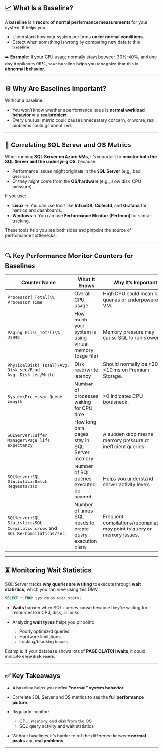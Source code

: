 ## 📈 **What Is a Baseline?**

A **baseline** is a **record of normal performance measurements** for your system. It helps you:

- Understand how your system performs **under normal conditions**.
- Detect when something is wrong by comparing new data to this baseline.

➡️ **Example:**
If your CPU usage normally stays between 30%–40%, and one day it spikes to 95%, your baseline helps you recognize that this is **abnormal behavior**.

---

## ⚙️ **Why Are Baselines Important?**

Without a baseline:

- You won’t know whether a performance issue is **normal workload behavior** or a **real problem**.
- Every unusual metric could cause unnecessary concern, or worse, real problems could go unnoticed.

---

## 🔗 **Correlating SQL Server and OS Metrics**

When running **SQL Server on Azure VMs**, it’s important to **monitor both the SQL Server and the underlying OS**, because:

- Performance issues might originate in the **SQL Server** (e.g., bad queries).
- Or they might come from the **OS/hardware** (e.g., slow disk, CPU pressure).

If you use:

- **Linux** → You can use tools like **InfluxDB**, **Collectd**, and **Grafana** for metrics and dashboards.
- **Windows** → You can use **Performance Monitor (Perfmon)** for similar tracking.

These tools help you see both sides and pinpoint the source of performance bottlenecks.

---

## 🔍 **Key Performance Monitor Counters for Baselines**

| **Counter Name**                                                                   | **What It Shows**                                         | **Why It’s Important**                                                    |
| ---------------------------------------------------------------------------------- | --------------------------------------------------------- | ------------------------------------------------------------------------- |
| `Processor(_Total)\% Processor Time`                                               | Overall CPU usage                                         | High CPU could mean bad queries or underpowered VM.                       |
| `Paging File(_Total)\% Usage`                                                      | How much your system is using virtual memory (page file)  | Memory pressure may cause SQL to run slower.                              |
| `PhysicalDisk(_Total)\Avg. Disk sec/Read` <br> `Avg. Disk sec/Write`               | Disk read/write latency                                   | Should normally be <20 ms; <10 ms on Premium Storage.                     |
| `System\Processor Queue Length`                                                    | Number of processes waiting for CPU time                  | >0 indicates CPU bottleneck.                                              |
| `SQLServer:Buffer Manager\Page life expectancy`                                    | How long data pages stay in SQL Server memory             | A sudden drop means memory pressure or inefficient queries.               |
| `SQLServer:SQL Statistics\Batch Requests/sec`                                      | Number of SQL queries executed per second                 | Helps you understand server activity levels.                              |
| `SQLServer:SQL Statistics\SQL Compilations/sec` and <br> `SQL Re-Compilations/sec` | Number of times SQL needs to create query execution plans | Frequent compilations/recompilations may point to query or memory issues. |

---

## ⏳ **Monitoring Wait Statistics**

SQL Server tracks **why queries are waiting** to execute through **wait statistics**, which you can view using this DMV:

```sql
SELECT * FROM sys.dm_os_wait_stats;
```

- **Waits** happen when SQL queries pause because they’re waiting for resources like CPU, disk, or locks.
- Analyzing **wait types** helps you pinpoint:

  - Poorly optimized queries
  - Hardware limitations
  - Locking/blocking issues

Example:
If your database shows lots of **PAGEIOLATCH waits**, it could indicate **slow disk reads**.

---

## ✅ **Key Takeaways**

- A baseline helps you define **“normal” system behavior**.
- Correlate SQL Server and OS metrics to see the **full performance picture**.
- Regularly monitor:

  - CPU, memory, and disk from the OS
  - SQL query activity and wait statistics

- Without baselines, it’s harder to tell the difference between **normal peaks** and **real problems**.

---

